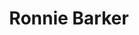 ---
title: "Ronnie Barker"
summary: "English actor, comedian and writer, born 25 September 1929 in Bedford, Bedfordshire, England, died 3 October 2005 in Adderbury, Oxfordshire, England. He is remembered for his long association with in the BBC television comedy sketch show ."
slug: "ronnie-barker"
image: "ronnie-barker.jpg"
apple_music_artist_url: "None"
wikipedia_url: "none"
---